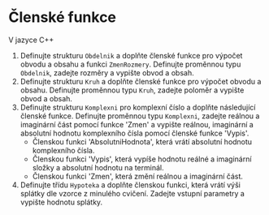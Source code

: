 # Členské funkce

V jazyce C++
1) Definujte strukturu `Obdelnik` a doplňte členské funkce pro výpočet obvodu a obsahu a funkci `ZmenRozmery`. Definujte proměnnou typu `Obdelnik`, zadejte rozměry a vypište obvod a obsah.
2) Definujte strukturu `Kruh` a doplňte členské funkce pro výpočet obvodu a obsahu. Definujte proměnnou typu `Kruh`, zadejte poloměr a vypište obvod a obsah.
3) Definujte strukturu `Komplexni` pro komplexní číslo a doplňte následující členské funkce. Definujte proměnnou typu `Komplexni`, zadejte reálnou a imaginární část pomocí funkce 'Zmen' a vypište reálnou, imaginární a absolutní hodnotu komplexního čísla pomocí členské funkce 'Vypis'.
   - Členskou funkci 'AbsolutniHodnota', která vrátí absolutní hodnotu komplexního čísla.
   - Členskou funkci 'Vypis', která vypíše hodnotu reálné a imaginární složky a absolutní hodnotu na terminál.
   - Členskou funkci 'Zmen', která změní reálnou a imaginární část.
4) Definujte třídu `Hypoteka` a doplňte členskou funkci, která vrátí výši splátky dle vzorce z minulého cvičení. Zadejte vstupní parametry a vypište hodnotu splátky.
